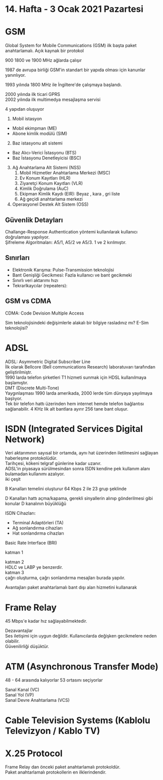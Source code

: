 # 14. Hafta - 3 Ocak 2021 Pazartesi

# GSM
Global System for Mobile Communications (GSM)
ilk başta paket anahtarlamalı.
Açık kaynak bir protokol

900 1800 ve 1900 MHz ağlarda çalışır

1987 de avrupa birliği GSM'in standart bir yapıda olması için kanunlar yanınlıyor.

1993 yılında 1800 MHz ile İngiltere'de çalışmaya başlandı.

2000 yılında ilk ticari GPRS  
2002 yılında ilk multimedya mesajlaşma servisi

4 yapıdan oluşuyor  

1) Mobil istasyon
  * Mobil ekimpman (ME)
  * Abone kimlik modülü (SIM)
2) Baz istasyonu alt sistemi
  * Baz Alıcı-Verici İstasyonu (BTS)
  * Baz İstasyonu Denetleyicisi (BSC)
3) Ağ Anahtarlama Alt Sistemi (NSS)
   1) Mobil Hizmetler Anahtarlama Merkezi (MSC)
   2) Ev Konum Kayıtları (HLR)
   3) Ziyaretçi Konum Kayıtları (VLR)
   4) Kimlik Doğrulama (AuC)
   5) Ekipman Kimlik Kaydı (EIR): Beyaz , kara , gri liste
   6) Ağ geçidi anahtarlama merkezi
4) Operasyonel Destek Alt Sistem (OSS)

## Güvenlik Detayları
Challange-Response Authentication yöntemi kullanılarak kullanıcı doğrulaması yapılıyor.  
Şifreleme Algoritmaları: A5/1, A5/2 ve A5/3. 1 ve 2 kırılmıştır.

## Sınırları
* Elektronik Karışma: Pulse-Transmission teknolojisi  
* Bant Genişliği Gecikmesi: Fazla kullanıcı ve bant gecikmeki  
* Sınırlı veri aktarımı hızı
* Tekrarlkaycılar (repeaters): 
## GSM vs CDMA
CDMA: Code Devision Multiple Access

Sim teknolojisindeki değişimlerle alakalı bir bilgiye rasladınız mı? E-Sim teknolojisi?

# ADSL
ADSL: Asymmetric Digital Subscriber Line  
İlk olarak Bellcore (Bell communications Research) laboratuvarı tarafından geliştirilmiştr.  
1990 larda telefon şirketleri T1 hizmeti sunmak için HDSL kullanılmaya başlamıştır.  
DMT (Discrete Multi-Tone)  
Yaygınlaşması 1990 larda amerikada, 2000 lerde tüm dünyaya yayılmaya başlıyor.  
Tek bir telefon hattı üzerinden hem internet hemde telefon bağlantısı sağlanabilir.
4 KHz lik alt bantlara ayırır 256 tane bant oluşur.

# ISDN (Integrated Services Digital Network)
Veri aktarımının sayısal bir ortamda, aynı hat üzerinden iletilmesini sağlayan haberleşme protokolüdür.  
Tarihçesi, kökeni telgraf günlerine kadar uzanır.  
ADSL'in piyasaya sürülmesindan sonra ISDN kendine pek kullanım alanı bulamadan kullanımı azalıyor.  
iki çeşit

B Kanalları
temelini oluşturur
64 Kbps
2 ile 23 grup şeklinde

D Kanalları
hattı açma/kapama, gerekli sinyallerin alınıp gönderilmesi gibi konular
D kanalının büyüklüğü

ISDN Cihazları:
* Terminal Adaptörleri (TA)
* Ağ sonlandırma cihazları
* Hat sonlandırma cihazları

Basic Rate Interface (BRI)

katman 1

katman 2  
HDLC ve LABP ye benzerdir.  
katman 3  
çağrı oluşturma, çağrı sonlandırma mesajları burada yapılır.  

Avantajları
paket anahtarlamalı
bant dışı alan hizmetini kullanarak

# Frame Relay

45 Mbps'e kadar hız sağlayabilmektedir.  

Dezavantajlar  
Ses iletişimi için uygun değildir. Kullanıcılarda değişken gecikmelere neden olabilir.  
Güvenilirliği düşüktür.

# ATM (Asynchronous Transfer Mode)
48 - 64 arasında kalıyorlar 53 ortasını seçiyorlar

Sanal Kanal (VC)  
Sanal Yol (VP)  
Sanal Devre Anahtarlama (VCS)  

# Cable Television Systems (Kablolu Televizyon / Kablo TV)

# X.25 Protocol

Frame Relay dan önceki paket anahtarlamalı protokoldür.  
Paket anahtarlamalı protokollerin en ilklerindendir.
